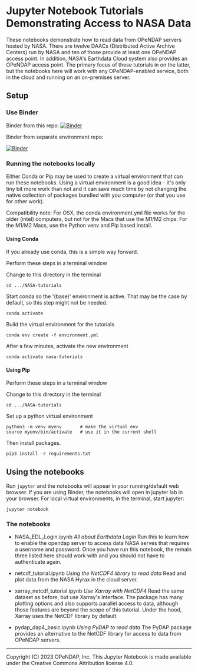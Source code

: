 # Jupyter Notebook Tutorials Demonstrating Access to NASA Data

These notebooks demonstrate how to read data from OPeNDAP servers
hosted by NASA. There are twelve DAACs (Distributed Active Archive
Centers) run by NASA and ten of those provide at least one OPeNDAP
access point. In addition, NASA's Earthdata Cloud system also provides
an OPeNDAP access point. The primary focus of these tutorials in on
the latter, but the notebooks here will work with any OPeNDAP-enabled
service, both in the cloud and running on an on-premises server.

## Setup

### Use Binder

Binder from this repo:
[![Binder](https://mybinder.org/badge_logo.svg)](https://mybinder.org/v2/gh/OPENDAP/NASA-tutorials/main)

Binder from separate environment repo:

[![Binder](https://mybinder.org/badge_logo.svg)](https://mybinder.org/v2/gh/OPENDAP/jupyter-binder/main?urlpath=git-pull%3Frepo%3Dhttps%253A%252F%252Fgithub.com%252FOPENDAP%252FNASA-tutorials%26urlpath%3Dlab%252Ftree%252FNASA-tutorials%252F%26branch%3Dmain)

### Running the notebooks locally

Either Conda or Pip may be used to create a virtual environment that
can run these notebooks. Using a virtual environment is a good idea -
it's only tiny bit more work than not and it can save much time by not
changing the native collection of packages bundled with you computer
(or that you use for other work).

Compatibility note: For OSX, the conda environment.yml file works for 
the older (intel) computers, but not for the Macs that use the M1/M2 chips.
For the M1/M2 Macs, use the Python venv and Pip based install.

#### Using Conda

If you already use conda, this is a simple way forward.

Perform these steps in a terminal window

Change to this directory in the terminal

	cd .../NASA-tutorials

Start conda so the '(base)' environment is active. That may be the
case by default, so this step might not be needed.

	conda activate

Build the virtual environment for the tutorials

	conda env create -f environment.yml

After a few minutes, activate the new environment

	conda activate nasa-tutorials

#### Using Pip

Perform these steps in a terminal window

Change to this directory in the terminal

	cd .../NASA-tutorials

Set up a python virtual environment

	python3 -m venv myenv		# make the virtual env
	source myenv/bin/activate	# use it in the current shell

Then install packages.

    pip3 install -r requirements.txt

## Using the notebooks

Run `jupyter` and the notebooks will appear in your running/default
web browser. If you are using Binder, the notebooks will open in jupyter lab
in your browser. For local virtual environments, in the terminal, start jupyter:

	jupyter notebook

### The notebooks

* NASA_EDL_Login.ipynb		_All about Earthdata Login_ Run this to learn how to enable
the opendap server to access data NASA serves that requires a username and password. Once
you have run this notebook, the remain three listed here should work with and you should
not have to authenticate again.

* netcdf_tutorial.ipynb		_Using the NetCDF4 library to read data_ Read and plot data
from the NASA Hyrax in the cloud server. 

* xarray_netcdf_tutorial.ipynb	_Use Xarray with NetCDF4_ Read the same dataset as before,
but use Xarray's interface. The package has many plotting options and also supports parallel
access to data, although those features are beyond the scope of this tutorial. Under the hood,
Xarray uses the NetCDF library by default.

* pydap_dap4_basic.ipynb	_Using PyDAP to read data_ The PyDAP package provides an 
alternative to the NetCDF library for access to data from OPeNDAP servers. 

----
Copyright (C) 2023 OPeNDAP, Inc. This Jupyter Notebook is made available under the Creative Commons Attribution license 4.0.
